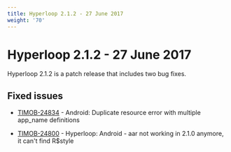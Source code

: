 ```yaml
---
title: Hyperloop 2.1.2 - 27 June 2017
weight: '70'
---
```


# Hyperloop 2.1.2 - 27 June 2017

Hyperloop 2.1.2 is a patch release that includes two bug fixes.

## Fixed issues

* [TIMOB-24834](https://jira.appcelerator.org/browse/TIMOB-24834) - Android: Duplicate resource error with multiple app\_name definitions

* [TIMOB-24800](https://jira.appcelerator.org/browse/TIMOB-24800) - Hyperloop: Android - aar not working in 2.1.0 anymore, it can't find R$style
